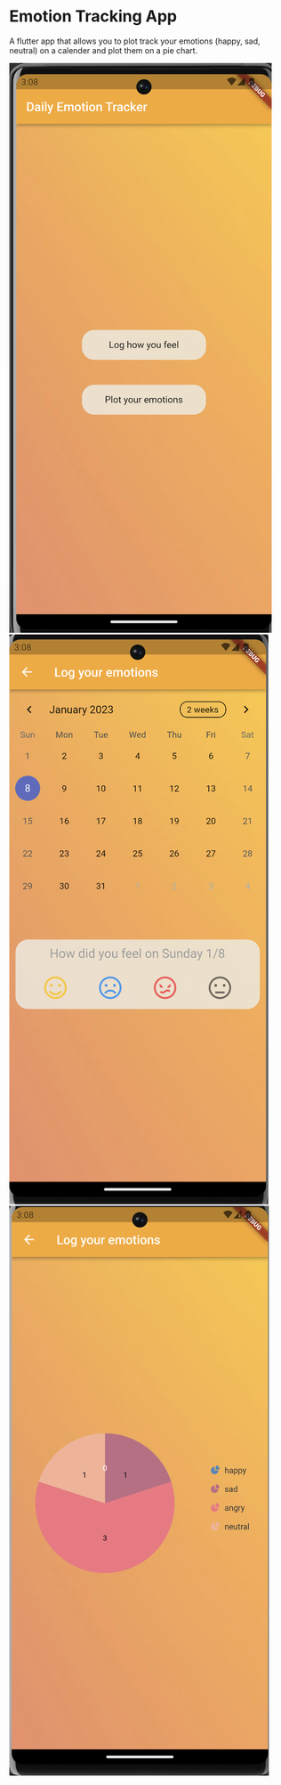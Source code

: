 # Emotion Tracking App
A flutter app that allows you to plot track your emotions (happy, sad, neutral) on a calender and plot them on a pie chart.

![Screenshot](Homescreen.png)
![Screenshot](Calender.png)
![Screenshot](Pie.png)